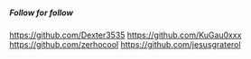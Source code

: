 ##### Follow for follow

https://github.com/Dexter3535
https://github.com/KuGau0xxx
https://github.com/zerhocool
https://github.com/jesusgraterol

